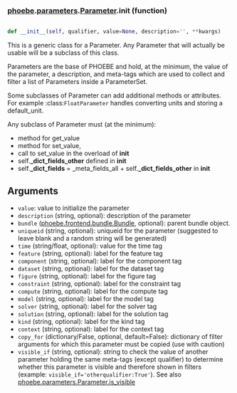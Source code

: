 ### [phoebe](phoebe.md).[parameters](phoebe.parameters.md).[Parameter](phoebe.parameters.Parameter.md).__init__ (function)


```py

def __init__(self, qualifier, value=None, description='', **kwargs)

```



This is a generic class for a Parameter.  Any Parameter that
will actually be usable will be a subclass of this class.

Parameters are the base of PHOEBE and hold, at the minimum,
the value of the parameter, a description, and meta-tags
which are used to collect and filter a list of Parameters
inside a ParameterSet.

Some subclasses of Parameter can add additional methods
or attributes.  For example :class:`FloatParameter` handles
converting units and storing a default_unit.


Any subclass of Parameter must (at the minimum):
- method for get_value
- method for set_value,
- call to set_value in the overload of __init__
- self.<strong>_dict_fields_other</strong> defined in __init__
- self.<strong>_dict_fields</strong> = _meta_fields_all + self.<strong>_dict_fields_other</strong> in __init__

Arguments
------------
* `value`: value to initialize the parameter
* `description` (string, optional): description of the parameter
* `bundle` ([phoebe.frontend.bundle.Bundle](phoebe.frontend.bundle.Bundle.md), optional): parent bundle
    object.
* `uniqueid` (string, optional): uniqueid for the parameter (suggested to leave blank
    and a random string will be generated)
* `time` (string/float, optional): value for the time tag
* `feature` (string, optional): label for the feature tag
* `component` (string, optional): label for the component tag
* `dataset` (string, optional): label for the dataset tag
* `figure` (string, optional): label for the figure tag
* `constraint` (string, optional): label for the constraint tag
* `compute` (string, optional): label for the compute tag
* `model` (string, optional): label for the model tag
* `solver` (string, optional): label for the solver tag
* `solution` (string, optional): label for the solution tag
* `kind` (string, optional): label for the kind tag
* `context` (string, optional): label for the context tag
* `copy_for` (dictionary/False, optional, default=False): dictionary of
    filter arguments for which this parameter must be copied (use with caution)
* `visible_if` (string, optional): string to check the value of another
    parameter holding the same meta-tags (except qualifier) to determine
    whether this parameter is visible and therefore shown in filters
    (example: `visible_if='otherqualifier:True'`).  See also
    [phoebe.parameters.Parameter.is_visible](phoebe.parameters.Parameter.is_visible.md)


